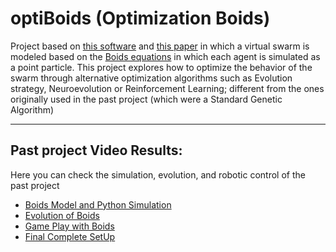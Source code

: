 # optiBoids (Optimization Boids)

Project based on [this software](https://github.com/david1309/evoBoids) and [this paper](http://ieeexplore.ieee.org/document/7850281/) in which a virtual swarm  is modeled based on the [Boids equations](http://www.red3d.com/cwr/boids/) in which each agent is simulated as a point particle. This project explores how to optimize the behavior of the swarm through alternative optimization algorithms such as Evolution strategy, Neuroevolution or Reinforcement Learning; different from the ones originally used in the past project (which were a Standard Genetic Algorithm)

---
## Past project Video Results:
Here you can check the simulation, evolution, and robotic control of the past project

* [Boids Model and Python Simulation](https://www.youtube.com/watch?v=r-TQU_iUsZc)
* [Evolution of Boids](https://www.youtube.com/watch?v=AS0NjwAux8k)
* [Game Play with Boids](https://www.youtube.com/watch?v=TRZwYmkUw7M)
* [Final Complete SetUp](https://www.youtube.com/watch?v=IFohvMCwa68)
